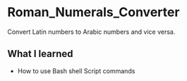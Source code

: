 # Roman_Numerals_Converter
 Convert Latin numbers to Arabic numbers and vice versa.
 
 ## What I learned
 
 - How to use Bash shell Script commands 
